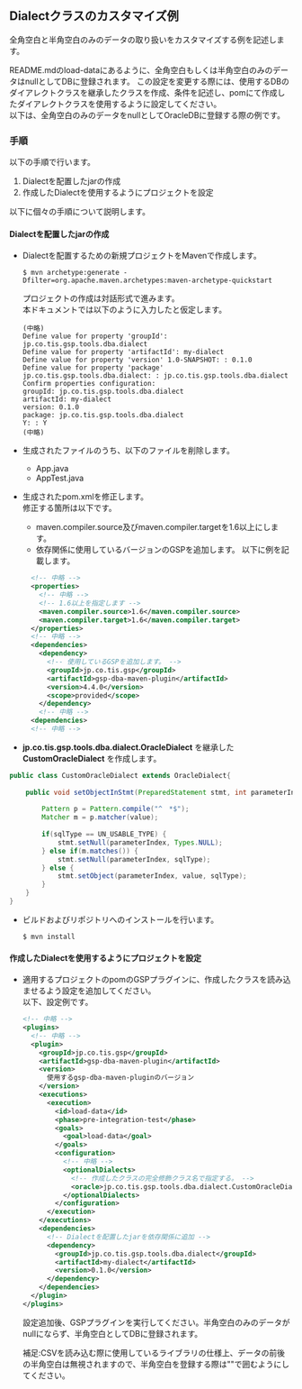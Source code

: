 ## Dialectクラスのカスタマイズ例

全角空白と半角空白のみのデータの取り扱いをカスタマイズする例を記述します。

README.mdのload-dataにあるように、全角空白もしくは半角空白のみのデータはnullとしてDBに登録されます。
この設定を変更する際には、使用するDBのダイアレクトクラスを継承したクラスを作成、条件を記述し、pomにて作成したダイアレクトクラスを使用するように設定してください。  
以下は、全角空白のみのデータをnullとしてOracleDBに登録する際の例です。

### 手順
以下の手順で行います。
1. Dialectを配置したjarの作成
2. 作成したDialectを使用するようにプロジェクトを設定

以下に個々の手順について説明します。

#### Dialectを配置したjarの作成
* Dialectを配置するための新規プロジェクトをMavenで作成します。
  ```
  $ mvn archetype:generate -Dfilter=org.apache.maven.archetypes:maven-archetype-quickstart
  ```
  プロジェクトの作成は対話形式で進みます。  
  本ドキュメントでは以下のように入力したと仮定します。
  ```
  (中略)
  Define value for property 'groupId': jp.co.tis.gsp.tools.dba.dialect
  Define value for property 'artifactId': my-dialect
  Define value for property 'version' 1.0-SNAPSHOT: : 0.1.0
  Define value for property 'package' jp.co.tis.gsp.tools.dba.dialect: : jp.co.tis.gsp.tools.dba.dialect
  Confirm properties configuration:
  groupId: jp.co.tis.gsp.tools.dba.dialect
  artifactId: my-dialect
  version: 0.1.0
  package: jp.co.tis.gsp.tools.dba.dialect
  Y: : Y
  (中略)
  ```
* 生成されたファイルのうち、以下のファイルを削除します。
  * App.java
  * AppTest.java
* 生成されたpom.xmlを修正します。  
  修正する箇所は以下です。
  * maven.compiler.source及びmaven.compiler.targetを1.6以上にします。
  * 依存関係に使用しているバージョンのGSPを追加します。
  以下に例を記載します。
  ```xml
    <!-- 中略 -->
    <properties>
      <!-- 中略 -->
      <!-- 1.6以上を指定します -->
      <maven.compiler.source>1.6</maven.compiler.source>
      <maven.compiler.target>1.6</maven.compiler.target>
    </properties>
    <!-- 中略 -->
    <dependencies>
      <dependency>
        <!-- 使用しているGSPを追加します。 -->
        <groupId>jp.co.tis.gsp</groupId>
        <artifactId>gsp-dba-maven-plugin</artifactId>
        <version>4.4.0</version>
        <scope>provided</scope>
      </dependency>
      <!-- 中略 -->
    <dependencies>
    <!-- 中略 -->
  ```

*  **jp.co.tis.gsp.tools.dba.dialect.OracleDialect** を継承した **CustomOracleDialect** を作成します。
  ```java
  public class CustomOracleDialect extends OracleDialect{
      
      public void setObjectInStmt(PreparedStatement stmt, int parameterIndex, String value, int sqlType) throws SQLException {
          
          Pattern p = Pattern.compile("^　*$");
          Matcher m = p.matcher(value);
          
          if(sqlType == UN_USABLE_TYPE) {
              stmt.setNull(parameterIndex, Types.NULL);
          } else if(m.matches()) {
              stmt.setNull(parameterIndex, sqlType);
          } else {
              stmt.setObject(parameterIndex, value, sqlType);
          }
      }
  }
  ```

* ビルドおよびリポジトリへのインストールを行います。
  ```
  $ mvn install
  ```

#### 作成したDialectを使用するようにプロジェクトを設定
* 適用するプロジェクトのpomのGSPプラグインに、作成したクラスを読み込ませるよう設定を追加してください。  
以下、設定例です。
  ```xml
  <!-- 中略 -->
  <plugins>
    <!-- 中略 -->
    <plugin>
      <groupId>jp.co.tis.gsp</groupId>
      <artifactId>gsp-dba-maven-plugin</artifactId>
      <version>
        使用するgsp-dba-maven-pluginのバージョン
      </version>
      <executions>
        <execution>
          <id>load-data</id>
          <phase>pre-integration-test</phase>
          <goals>
            <goal>load-data</goal>
          </goals>
          <configuration>
            <!-- 中略 -->
            <optionalDialects>
              <!-- 作成したクラスの完全修飾クラス名で指定する。 -->
              <oracle>jp.co.tis.gsp.tools.dba.dialect.CustomOracleDialect</oracle>
            </optionalDialects>
          </configuration>
        </execution>
      </executions>
      <dependencies>
        <!-- Dialectを配置したjarを依存関係に追加 -->
        <dependency>
          <groupId>jp.co.tis.gsp.tools.dba.dialect</groupId>
          <artifactId>my-dialect</artifactId>
          <version>0.1.0</version>
        </dependency>
      </dependencies>
    </plugin>
  </plugins>
  ```

  設定追加後、GSPプラグインを実行してください。半角空白のみのデータがnullにならず、半角空白としてDBに登録されます。

  補足:CSVを読み込む際に使用しているライブラリの仕様上、データの前後の半角空白は無視されますので、半角空白を登録する際は""で囲むようにしてください。
